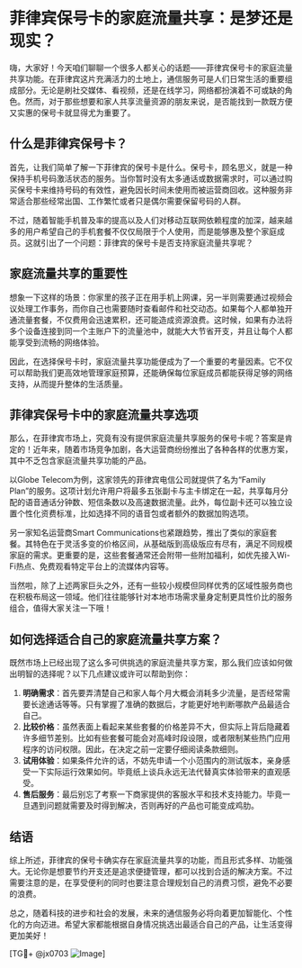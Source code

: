 # 菲律宾保号卡的家庭流量共享：是梦还是现实？

嗨，大家好！今天咱们聊聊一个很多人都关心的话题——菲律宾保号卡的家庭流量共享功能。在菲律宾这片充满活力的土地上，通信服务可是人们日常生活的重要组成部分。无论是刷社交媒体、看视频，还是在线学习，网络都扮演着不可或缺的角色。然而，对于那些想要和家人共享流量资源的朋友来说，是否能找到一款既方便又实惠的保号卡就显得尤为重要了。

## 什么是菲律宾保号卡？

首先，让我们简单了解一下菲律宾的保号卡是什么。保号卡，顾名思义，就是一种保持手机号码激活状态的服务。当你暂时没有太多通话或数据需求时，可以通过购买保号卡来维持号码的有效性，避免因长时间未使用而被运营商回收。这种服务非常适合那些经常出国、工作繁忙或者只是偶尔需要保留号码的人群。

不过，随着智能手机普及率的提高以及人们对移动互联网依赖程度的加深，越来越多的用户希望自己的手机套餐不仅仅局限于个人使用，而是能够惠及整个家庭成员。这就引出了一个问题：菲律宾的保号卡是否支持家庭流量共享呢？

## 家庭流量共享的重要性

想象一下这样的场景：你家里的孩子正在用手机上网课，另一半则需要通过视频会议处理工作事务，而你自己也需要随时查看邮件和社交动态。如果每个人都单独开通流量套餐，不仅费用会迅速累积，还可能造成资源浪费。这时候，如果有办法将多个设备连接到同一个主账户下的流量池中，就能大大节省开支，并且让每个人都能享受到流畅的网络体验。

因此，在选择保号卡时，家庭流量共享功能便成为了一个重要的考量因素。它不仅可以帮助我们更高效地管理家庭预算，还能确保每位家庭成员都能获得足够的网络支持，从而提升整体的生活质量。

## 菲律宾保号卡中的家庭流量共享选项

那么，在菲律宾市场上，究竟有没有提供家庭流量共享服务的保号卡呢？答案是肯定的！近年来，随着市场竞争加剧，各大运营商纷纷推出了各种各样的优惠方案，其中不乏包含家庭流量共享功能的产品。

以Globe Telecom为例，这家领先的菲律宾电信公司就提供了名为“Family Plan”的服务。这项计划允许用户将最多五张副卡与主卡绑定在一起，共享每月分配的语音通话分钟数、短信条数以及高速数据流量。此外，每位副卡还可以独立设置个性化资费标准，比如选择不同的语音包或者额外的数据加购选项。

另一家知名运营商Smart Communications也紧跟趋势，推出了类似的家庭套餐。其特色在于灵活多变的价格区间，从基础版到高级版应有尽有，满足不同规模家庭的需求。更重要的是，这些套餐通常还会附带一些附加福利，如优先接入Wi-Fi热点、免费观看特定平台上的流媒体内容等。

当然啦，除了上述两家巨头之外，还有一些较小规模但同样优秀的区域性服务商也在积极布局这一领域。他们往往能够针对本地市场需求量身定制更具性价比的服务组合，值得大家关注一下哦！

## 如何选择适合自己的家庭流量共享方案？

既然市场上已经出现了这么多可供挑选的家庭流量共享方案，那么我们应该如何做出明智的选择呢？以下几点建议或许可以帮助到你：

1. **明确需求**：首先要弄清楚自己和家人每个月大概会消耗多少流量，是否经常需要长途通话等等。只有掌握了准确的数据后，才能更好地判断哪款产品最适合自己。
2. **比较价格**：虽然表面上看起来某些套餐的价格差异不大，但实际上背后隐藏着许多细节差别。比如有些套餐可能会对高峰时段设限，或者限制某些热门应用程序的访问权限。因此，在决定之前一定要仔细阅读条款细则。
3. **试用体验**：如果条件允许的话，不妨先申请一个小范围内的测试版本，亲身感受一下实际运行效果如何。毕竟纸上谈兵永远无法代替真实体验带来的直观感受。
4. **售后服务**：最后别忘了考察一下商家提供的客服水平和技术支持能力。毕竟一旦遇到问题就需要及时得到解决，否则再好的产品也可能变成鸡肋。

## 结语

综上所述，菲律宾的保号卡确实存在家庭流量共享的功能，而且形式多样、功能强大。无论你是想要节约开支还是追求便捷管理，都可以找到合适的解决方案。不过需要注意的是，在享受便利的同时也要注意合理规划自己的消费习惯，避免不必要的浪费。

总之，随着科技的进步和社会的发展，未来的通信服务必将向着更加智能化、个性化的方向迈进。希望大家都能根据自身情况挑选出最适合自己的产品，让生活变得更加美好！

[TG💪+ @jx0703 ![Image](https://github.com/user-attachments/assets/dbca1d08-cadb-493c-b0ec-ad6f7a83f270)]